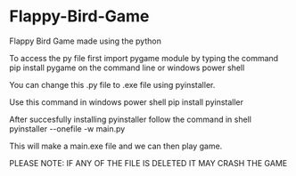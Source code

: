 # Flappy-Bird-Game
Flappy Bird Game made using the python 

To access the py file first import pygame module by typing the command pip install pygame on the command line or windows power shell

You can change this .py file to .exe file using pyinstaller.

Use this command in windows power shell pip install pyinstaller

After succesfully installing pyinstaller follow the command in shell pyinstaller --onefile -w main.py

This will make a main.exe file and we can then play game.

PLEASE NOTE: IF ANY OF THE FILE IS DELETED IT MAY CRASH THE GAME

